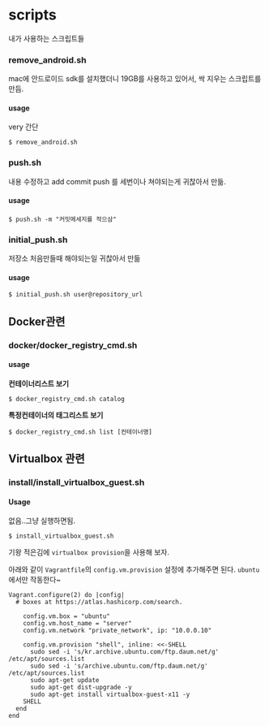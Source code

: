 # scripts
내가 사용하는 스크립트들

### remove_android.sh
mac에 안드로이드 sdk를 설치했더니 19GB를 사용하고 있어서, 싹 지우는 스크립트를 만듬.

#### usage
very 간단
```
$ remove_android.sh
```

### push.sh
내용 수정하고 add commit push 를 세번이나 쳐야되는게 귀찮아서 만듦.

#### usage
```
$ push.sh -m "커밋메세지를 적으삼"
```

### initial_push.sh
저장소 처음만들때 해야되는일 귀찮아서 만듦

#### usage

```
$ initial_push.sh user@repository_url
```

## Docker관련

### docker/docker_registry_cmd.sh

#### usage

**컨테이너리스트 보기**
```
$ docker_registry_cmd.sh catalog
```


**특정컨테이너의 태그리스트 보기**
```
$ docker_registry_cmd.sh list [컨테이너명]
```

## Virtualbox 관련

### install/install_virtualbox_guest.sh

#### Usage

없음..그냥 실행하면됨.

```
$ install_virtualbox_guest.sh
```

기왕 적은김에 `virtualbox provision`을 사용해 보자.

아래와 같이  `Vagrantfile`의 `config.vm.provision` 설정에 추가해주면 된다.
`ubuntu`에서만 작동한다~
```
Vagrant.configure(2) do |config|
  # boxes at https://atlas.hashicorp.com/search.

    config.vm.box = "ubuntu"
    config.vm.host_name = "server"
    config.vm.network "private_network", ip: "10.0.0.10"

    config.vm.provision "shell", inline: <<-SHELL
      sudo sed -i 's/kr.archive.ubuntu.com/ftp.daum.net/g' /etc/apt/sources.list
      sudo sed -i 's/archive.ubuntu.com/ftp.daum.net/g' /etc/apt/sources.list
      sudo apt-get update
      sudo apt-get dist-upgrade -y
      sudo apt-get install virtualbox-guest-x11 -y
    SHELL
  end
end
```
